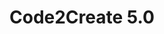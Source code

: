 ---
title: Code2Create 5.0 # No longer than 24 characters
description: Code2Create is a 36 hour tech hackathon conducted by ACM-VIT Student Chapter. # no longer than 80 characters
image: https://imgur.com/QkBvUjT
address: VIT University, Vellore Campus,Tamil Nadu
city: Vellore
country: India
event-date: 2021-03-19 02:30pm UTC+1
type: Hackathon
event-url: https://c2c.acmvit.in/
facebook: https://www.facebook.com/ACM.VITU
twitter: https://twitter.com/ACM_VIT
contact: outreach.acmvit@gmail.com
pin:
  latitude: 12.9717° N
  longitude: 79.1594° E
who: [mirdaki, JohnPhamous, wgcv]
---